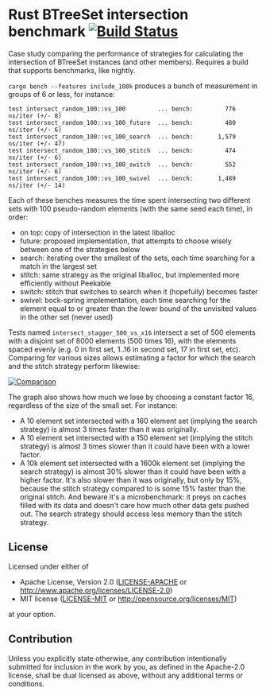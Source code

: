 # Rust BTreeSet intersection benchmark [![Build Status](https://travis-ci.com/ssomers/rust_bench_btreeset_intersection.svg?branch=master)](https://travis-ci.com/ssomers/rust_bench_btreeset_intersection?branch=master)

Case study comparing the performance of strategies for calculating the intersection of BTreeSet instances (and other members).
Requires a build that supports benchmarks, like nightly.

`cargo bench --features include_100k` produces a bunch of measurement in groups of 6 or less, for instance:

    test intersect_random_100::vs_100         ... bench:         776 ns/iter (+/- 8)
    test intersect_random_100::vs_100_future  ... bench:         480 ns/iter (+/- 6)
    test intersect_random_100::vs_100_search  ... bench:       1,579 ns/iter (+/- 47)
    test intersect_random_100::vs_100_stitch  ... bench:         474 ns/iter (+/- 6)
    test intersect_random_100::vs_100_switch  ... bench:         552 ns/iter (+/- 6)
    test intersect_random_100::vs_100_swivel  ... bench:       1,489 ns/iter (+/- 14)

Each of these benches measures the time spent intersecting two different sets with 100 pseudo-random elements (with the same seed each time), in order:
- on top: copy of intersection in the latest liballoc
- future: proposed implementation, that attempts to choose wisely between one of the strategies below
- search: iterating over the smallest of the sets, each time searching for a match in the largest set
- stitch: same strategy as the original liballoc, but implemented more efficiently without Peekable
- switch: stitch that switches to search when it (hopefully) becomes faster
- swivel: bock-spring implementation, each time searching for the element equal to or greater than the lower bound of the unvisited values in the other set (never used)

Tests named `intersect_stagger_500_vs_x16` intersect a set of 500 elements with a disjoint set of 8000 elements (500 times 16), with the elements spaced evenly (e.g. 0 in first set, 1..16 in second set, 17 in first set, etc). Comparing for various sizes allows estimating  a factor for which the search and the stitch strategy perform likewise:

[![Comparison](https://plot.ly/~stein.somers/216.png "View interactively")](https://plot.ly/~stein.somers/216)

The graph also shows how much we lose by choosing a constant factor 16, regardless of the size of the small set.
For instance:
- A 10 element set intersected with a 160 element set (implying the search strategy) is almost 3 times faster than it was originally.
- A 10 element set intersected with a 150 element set (implying the stitch strategy) is almost 3 times slower than it could have been with a lower factor.
- A 10k element set intersected with a 1600k element set (implying the search strategy) is almost 30% slower than it could have been with a higher factor. It's also slower than it was originally, but only by 15%, because the stitch strategy compared to is some 15% faster than the original stitch. And beware it's a microbenchmark: it preys on caches filled with its data and doesn't care how much other data gets pushed out. The search strategy should access less memory than the stitch strategy.


## License

Licensed under either of

 * Apache License, Version 2.0
   ([LICENSE-APACHE](LICENSE-APACHE) or http://www.apache.org/licenses/LICENSE-2.0)
 * MIT license
   ([LICENSE-MIT](LICENSE-MIT) or http://opensource.org/licenses/MIT)

at your option.

## Contribution

Unless you explicitly state otherwise, any contribution intentionally submitted
for inclusion in the work by you, as defined in the Apache-2.0 license, shall be
dual licensed as above, without any additional terms or conditions.
